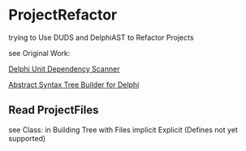 # ProjectRefactor
trying to Use DUDS and DelphiAST to Refactor Projects

see Original Work:

[Delphi Unit Dependency Scanner](https://github.com/norgepaul/DUDS)

[Abstract Syntax Tree Builder for Delphi](https://github.com/RomanYankovsky/DelphiAST)

## Read ProjectFiles
see Class: in 
Building Tree with Files implicit Explicit (Defines not yet supported)